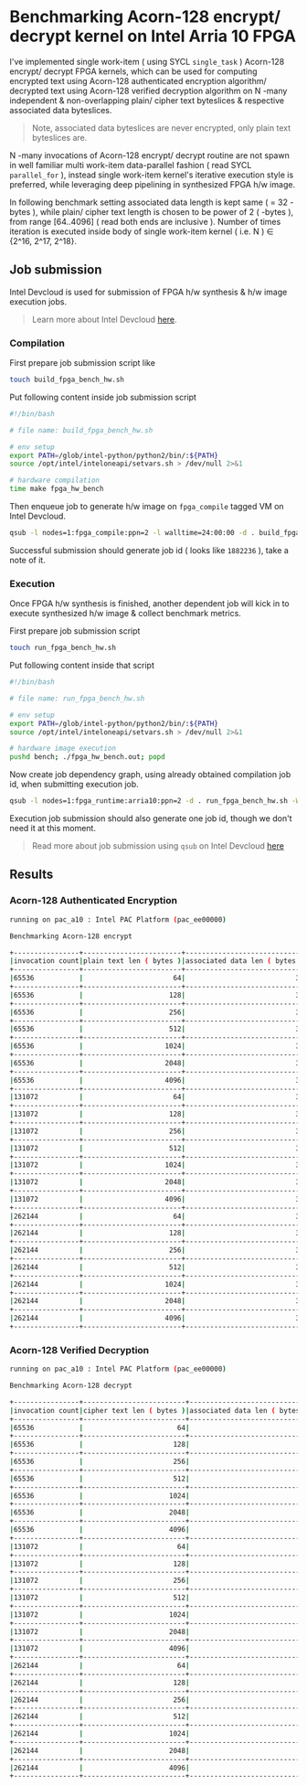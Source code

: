# Benchmarking Acorn-128 encrypt/ decrypt kernel on Intel Arria 10 FPGA

I've implemented single work-item ( using SYCL `single_task` ) Acorn-128 encrypt/ decrypt FPGA kernels, which can be used for computing encrypted text using Acorn-128 authenticated encryption algorithm/ decrypted text using Acorn-128 verified decryption algorithm on N -many independent & non-overlapping plain/ cipher text byteslices & respective associated data byteslices.

> Note, associated data byteslices are never encrypted, only plain text byteslices are.

N -many invocations of Acorn-128 encrypt/ decrypt routine are not spawn in well familiar multi work-item data-parallel fashion ( read SYCL `parallel_for` ), instead single work-item kernel's iterative execution style is preferred, while leveraging deep pipelining in synthesized FPGA h/w image.

In following benchmark setting associated data length is kept same ( = 32 -bytes ), while plain/ cipher text length is chosen to be power of 2 ( -bytes ), from range [64..4096] ( read both ends are inclusive ). Number of times iteration is executed inside body of single work-item kernel ( i.e. N ) ∈ {2^16, 2^17, 2^18}.

## Job submission

Intel Devcloud is used for submission of FPGA h/w synthesis & h/w image execution jobs.

> Learn more about Intel Devcloud [here](https://www.intel.com/content/www/us/en/developer/tools/devcloud/overview.html).

### Compilation

First prepare job submission script like

```bash
touch build_fpga_bench_hw.sh
```

Put following content inside job submission script

```bash
#!/bin/bash

# file name: build_fpga_bench_hw.sh

# env setup
export PATH=/glob/intel-python/python2/bin/:${PATH}
source /opt/intel/inteloneapi/setvars.sh > /dev/null 2>&1

# hardware compilation
time make fpga_hw_bench
```

Then enqueue job to generate h/w image on `fpga_compile` tagged VM on Intel Devcloud.

```bash
qsub -l nodes=1:fpga_compile:ppn=2 -l walltime=24:00:00 -d . build_fpga_bench_hw.sh
```

Successful submission should generate job id ( looks like `1882236` ), take a note of it.

### Execution

Once FPGA h/w synthesis is finished, another dependent job will kick in to execute synthesized h/w image & collect benchmark metrics.

First prepare job submission script

```bash
touch run_fpga_bench_hw.sh
```

Put following content inside that script

```bash
#!/bin/bash

# file name: run_fpga_bench_hw.sh

# env setup
export PATH=/glob/intel-python/python2/bin/:${PATH}
source /opt/intel/inteloneapi/setvars.sh > /dev/null 2>&1

# hardware image execution
pushd bench; ./fpga_hw_bench.out; popd
```

Now create job dependency graph, using already obtained compilation job id, when submitting execution job.

```bash
qsub -l nodes=1:fpga_runtime:arria10:ppn=2 -d . run_fpga_bench_hw.sh -W depend=afterok:1882236
```

Execution job submission should also generate one job id, though we don't need it at this moment.

> Read more about job submission using `qsub` on Intel Devcloud [here](https://devcloud.intel.com/oneapi/documentation/job-submission)

## Results

### Acorn-128 Authenticated Encryption

```bash
running on pac_a10 : Intel PAC Platform (pac_ee00000)

Benchmarking Acorn-128 encrypt

+----------------+------------------------+-----------------------------+------------------+----------------+------------------+
|invocation count|plain text len ( bytes )|associated data len ( bytes )|host-to-device b/w|      kernel b/w|device-to-host b/w|
+----------------+------------------------+-----------------------------+------------------+----------------+------------------+
|65536           |                      64|                           32|    2.449322 GB/ s|453.980936 MB/ s|    2.630950 GB/ s|
+----------------+------------------------+-----------------------------+------------------+----------------+------------------+
|65536           |                     128|                           32|    2.873497 GB/ s|757.195382 MB/ s|    3.612867 GB/ s|
+----------------+------------------------+-----------------------------+------------------+----------------+------------------+
|65536           |                     256|                           32|    3.740407 GB/ s|991.328628 MB/ s|    4.090229 GB/ s|
+----------------+------------------------+-----------------------------+------------------+----------------+------------------+
|65536           |                     512|                           32|    4.173877 GB/ s|951.123232 MB/ s|    4.281739 GB/ s|
+----------------+------------------------+-----------------------------+------------------+----------------+------------------+
|65536           |                    1024|                           32|    4.517605 GB/ s|930.523742 MB/ s|    4.467930 GB/ s|
+----------------+------------------------+-----------------------------+------------------+----------------+------------------+
|65536           |                    2048|                           32|    5.042320 GB/ s|920.078525 MB/ s|    4.910270 GB/ s|
+----------------+------------------------+-----------------------------+------------------+----------------+------------------+
|65536           |                    4096|                           32|    5.590828 GB/ s|914.842156 MB/ s|    5.622998 GB/ s|
+----------------+------------------------+-----------------------------+------------------+----------------+------------------+
|131072          |                      64|                           32|    3.278968 GB/ s|454.510230 MB/ s|    3.540591 GB/ s|
+----------------+------------------------+-----------------------------+------------------+----------------+------------------+
|131072          |                     128|                           32|    3.690099 GB/ s|757.534294 MB/ s|    3.900600 GB/ s|
+----------------+------------------------+-----------------------------+------------------+----------------+------------------+
|131072          |                     256|                           32|    4.101385 GB/ s|991.846936 MB/ s|    4.199897 GB/ s|
+----------------+------------------------+-----------------------------+------------------+----------------+------------------+
|131072          |                     512|                           32|    4.437497 GB/ s|951.322692 MB/ s|    4.441039 GB/ s|
+----------------+------------------------+-----------------------------+------------------+----------------+------------------+
|131072          |                    1024|                           32|    4.942350 GB/ s|930.629909 MB/ s|    4.957086 GB/ s|
+----------------+------------------------+-----------------------------+------------------+----------------+------------------+
|131072          |                    2048|                           32|    5.616670 GB/ s|920.138471 MB/ s|    5.547224 GB/ s|
+----------------+------------------------+-----------------------------+------------------+----------------+------------------+
|131072          |                    4096|                           32|    5.882432 GB/ s|914.863884 MB/ s|    5.934086 GB/ s|
+----------------+------------------------+-----------------------------+------------------+----------------+------------------+
|262144          |                      64|                           32|    4.004750 GB/ s|454.654227 MB/ s|    4.008502 GB/ s|
+----------------+------------------------+-----------------------------+------------------+----------------+------------------+
|262144          |                     128|                           32|    4.240302 GB/ s|757.771228 MB/ s|    4.239347 GB/ s|
+----------------+------------------------+-----------------------------+------------------+----------------+------------------+
|262144          |                     256|                           32|    4.420309 GB/ s|992.043467 MB/ s|    4.401233 GB/ s|
+----------------+------------------------+-----------------------------+------------------+----------------+------------------+
|262144          |                     512|                           32|    5.010631 GB/ s|951.447202 MB/ s|    4.846313 GB/ s|
+----------------+------------------------+-----------------------------+------------------+----------------+------------------+
|262144          |                    1024|                           32|    5.465086 GB/ s|930.683376 MB/ s|    5.657928 GB/ s|
+----------------+------------------------+-----------------------------+------------------+----------------+------------------+
|262144          |                    2048|                           32|    5.845599 GB/ s|920.166806 MB/ s|    5.965640 GB/ s|
+----------------+------------------------+-----------------------------+------------------+----------------+------------------+
|262144          |                    4096|                           32|    6.025828 GB/ s|914.881100 MB/ s|    6.014532 GB/ s|
+----------------+------------------------+-----------------------------+------------------+----------------+------------------+
```

### Acorn-128 Verified Decryption

```bash
running on pac_a10 : Intel PAC Platform (pac_ee00000)

Benchmarking Acorn-128 decrypt

+----------------+-------------------------+-----------------------------+------------------+----------------+------------------+
|invocation count|cipher text len ( bytes )|associated data len ( bytes )|host-to-device b/w|      kernel b/w|device-to-host b/w|
+----------------+-------------------------+-----------------------------+------------------+----------------+------------------+
|65536           |                       64|                           32|    2.686074 GB/ s|454.236333 MB/ s|    3.301768 GB/ s|
+----------------+-------------------------+-----------------------------+------------------+----------------+------------------+
|65536           |                      128|                           32|    3.159999 GB/ s|757.083596 MB/ s|    3.915775 GB/ s|
+----------------+-------------------------+-----------------------------+------------------+----------------+------------------+
|65536           |                      256|                           32|    3.724251 GB/ s|991.560553 MB/ s|    4.379299 GB/ s|
+----------------+-------------------------+-----------------------------+------------------+----------------+------------------+
|65536           |                      512|                           32|    4.040390 GB/ s|951.127595 MB/ s|    4.581565 GB/ s|
+----------------+-------------------------+-----------------------------+------------------+----------------+------------------+
|65536           |                     1024|                           32|    4.486363 GB/ s|930.524450 MB/ s|    4.647970 GB/ s|
+----------------+-------------------------+-----------------------------+------------------+----------------+------------------+
|65536           |                     2048|                           32|    5.068291 GB/ s|920.087115 MB/ s|    5.070843 GB/ s|
+----------------+-------------------------+-----------------------------+------------------+----------------+------------------+
|65536           |                     4096|                           32|    5.653541 GB/ s|914.843168 MB/ s|    5.682070 GB/ s|
+----------------+-------------------------+-----------------------------+------------------+----------------+------------------+
|131072          |                       64|                           32|    3.231462 GB/ s|454.519199 MB/ s|    3.870333 GB/ s|
+----------------+-------------------------+-----------------------------+------------------+----------------+------------------+
|131072          |                      128|                           32|    3.722224 GB/ s|757.509217 MB/ s|    4.318130 GB/ s|
+----------------+-------------------------+-----------------------------+------------------+----------------+------------------+
|131072          |                      256|                           32|    4.106786 GB/ s|991.830977 MB/ s|    4.487968 GB/ s|
+----------------+-------------------------+-----------------------------+------------------+----------------+------------------+
|131072          |                      512|                           32|    4.321944 GB/ s|951.316703 MB/ s|    4.595796 GB/ s|
+----------------+-------------------------+-----------------------------+------------------+----------------+------------------+
|131072          |                     1024|                           32|    4.982195 GB/ s|930.625664 MB/ s|    5.063927 GB/ s|
+----------------+-------------------------+-----------------------------+------------------+----------------+------------------+
|131072          |                     2048|                           32|    5.526422 GB/ s|920.142164 MB/ s|    5.268765 GB/ s|
+----------------+-------------------------+-----------------------------+------------------+----------------+------------------+
|131072          |                     4096|                           32|    5.879254 GB/ s|914.868937 MB/ s|    6.129558 GB/ s|
+----------------+-------------------------+-----------------------------+------------------+----------------+------------------+
|262144          |                       64|                           32|    3.869305 GB/ s|454.630939 MB/ s|    4.301018 GB/ s|
+----------------+-------------------------+-----------------------------+------------------+----------------+------------------+
|262144          |                      128|                           32|    4.118306 GB/ s|757.750026 MB/ s|    4.483958 GB/ s|
+----------------+-------------------------+-----------------------------+------------------+----------------+------------------+
|262144          |                      256|                           32|    4.359724 GB/ s|992.039257 MB/ s|    4.855154 GB/ s|
+----------------+-------------------------+-----------------------------+------------------+----------------+------------------+
|262144          |                      512|                           32|    4.971696 GB/ s|951.451595 MB/ s|    5.733523 GB/ s|
+----------------+-------------------------+-----------------------------+------------------+----------------+------------------+
|262144          |                     1024|                           32|    5.462058 GB/ s|930.674212 MB/ s|    5.821104 GB/ s|
+----------------+-------------------------+-----------------------------+------------------+----------------+------------------+
|262144          |                     2048|                           32|    5.837875 GB/ s|920.165961 MB/ s|    6.098168 GB/ s|
+----------------+-------------------------+-----------------------------+------------------+----------------+------------------+
|262144          |                     4096|                           32|    6.008298 GB/ s|914.882625 MB/ s|    6.234264 GB/ s|
+----------------+-------------------------+-----------------------------+------------------+----------------+------------------+
```
